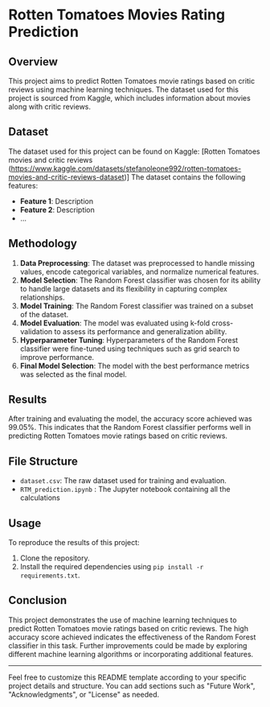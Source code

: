 

# Rotten Tomatoes Movies Rating Prediction

## Overview
This project aims to predict Rotten Tomatoes movie ratings based on critic reviews using machine learning techniques. The dataset used for this project is sourced from Kaggle, which includes information about movies along with critic reviews.

## Dataset
The dataset used for this project can be found on Kaggle: [Rotten Tomatoes movies and critic reviews
(https://www.kaggle.com/datasets/stefanoleone992/rotten-tomatoes-movies-and-critic-reviews-dataset)]
The dataset contains the following features:
- **Feature 1**: Description
- **Feature 2**: Description
- ...

## Methodology
1. **Data Preprocessing**: The dataset was preprocessed to handle missing values, encode categorical variables, and normalize numerical features.
2. **Model Selection**: The Random Forest classifier was chosen for its ability to handle large datasets and its flexibility in capturing complex relationships.
3. **Model Training**: The Random Forest classifier was trained on a subset of the dataset.
4. **Model Evaluation**: The model was evaluated using k-fold cross-validation to assess its performance and generalization ability.
5. **Hyperparameter Tuning**: Hyperparameters of the Random Forest classifier were fine-tuned using techniques such as grid search to improve performance.
6. **Final Model Selection**: The model with the best performance metrics was selected as the final model.

## Results
After training and evaluating the model, the accuracy score achieved was 99.05%. This indicates that the Random Forest classifier performs well in predicting Rotten Tomatoes movie ratings based on critic reviews.

## File Structure
- `dataset.csv`: The raw dataset used for training and evaluation.
- `RTM_prediction.ipynb` : The Jupyter notebook containing all the calculations

## Usage
To reproduce the results of this project:
1. Clone the repository.
2. Install the required dependencies using `pip install -r requirements.txt`.



## Conclusion
This project demonstrates the use of machine learning techniques to predict Rotten Tomatoes movie ratings based on critic reviews. The high accuracy score achieved indicates the effectiveness of the Random Forest classifier in this task. Further improvements could be made by exploring different machine learning algorithms or incorporating additional features.

---

Feel free to customize this README template according to your specific project details and structure. You can add sections such as "Future Work", "Acknowledgments", or "License" as needed.
